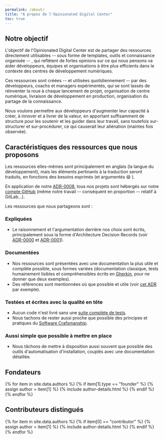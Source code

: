 ```yaml
---
permalink: /about/
title: "A propos de l'Opinionated Digital Center"
toc: true
---
```

## Notre objectif

L'objectif de l'Opinionated Digital Center est de partager des ressources directement
utilisables -- sous forme de templates, outils et connaissance organisée -- ,
qui reflètent de fortes opinions sur ce qui nous pensons va aider
développeurs, équipes et organisations à être plus efficients dans le contexte
des centres de développement numériques.

Ces ressources sont créées -- et utilisées quotidiennement -- par des développeurs,
coachs et managers expérimentés, qui se sont lassés de réinventer la roue
à chaque lancement de projet, organisation de centre numérique, livraison de
développement en production, organisation du partage de la connaissance.

Nous voulons permettre aux développeurs d'augmenter leur capacité à créer, à innover et
à livrer de la valeur, en apportant suffisamment de structure pour les soutenir et les
guider dans leur travail, sans toutefois sur-structurer et sur-procédurer, ce qui
causerait leur aliénation (maintes fois observée).

## Caractéristiques des ressources que nous proposons

Les ressources elles-mêmes sont principalement en anglais (la langue du développement),
mais les éléments pertinants à la traduction seront traduits,
en fonctions des besoins exprimés (et argumentés 😆 ).

En application de notre [ADR-0008](https://github.com/opinionated-digital-center/architecture-decision-records/blob/master/docs/adr/0008-use-github-as-main-hub-for-the-opinionated-digital-center.md),
tous nos projets sont hébergés sur notre
[compte GitHub](https://github.com/opinionated-digital-center) (même notre travail --
conséquent en proportion -- relatif à GitLab...).

Les ressources que nous partageons sont :

### Expliquées

* Le raisonnement et l'argumentation derrière nos choix sont écrits, principalement
  sous la forme d'Architecture Decision Records (voir 
  [ADR-0000](https://github.com/opinionated-digital-center/architecture-decision-records/blob/master/docs/adr/0000-record-architecture-decisions.md)
  et [ADR-0001](https://github.com/opinionated-digital-center/architecture-decision-records/blob/master/docs/adr/0001-use-markdown-architectural-decision-records.md)).

### Documentées

* Nos ressources sont présentées avec une documentation la plus utile et complète
  possible, sous formes variées (documentation classique, tests humainement lisibles
  et compréhensibles écrits en
  [Gherkin](https://cucumber.io/docs/gherkin/reference/), pour ne donner que deux
  exemples).
* Des références sont mentionnées où que possible et utile (voir
  [cet ADR](https://github.com/opinionated-digital-center/architecture-decision-records/blob/master/docs/adr/0001-use-markdown-architectural-decision-records.md)
  par exemple).

### Testées et écrites avec la qualité en tête

* Aucun code n'est livré sans une
  [suite complète de tests](https://github.com/opinionated-digital-center/python-library-project-generator/blob/master/README.rst#fully-tested-features).
* Nous tachons de rester aussi proche que possible des principes et pratiques du
  [Software Crafsmanship](https://manifesto.softwarecraftsmanship.org/).

### Aussi simple que possible à mettre en place

* Nous tâchons de mettre à disposition aussi souvent que possible des outils
  d'automatisation d'installation, couplés avec une documentation détaillée.

## Fondateurs

{% for item in site.data.authors %}
{% if item[1].type == "founder" %}
{% assign author = item[1] %}
{% include author-details.html %}
{% endif %}
{% endfor %}

## Contributeurs distingués

{% for item in site.data.authors %}
{% if item[0] == "contributor" %}
{% assign author = item[1] %}
{% include author-details.html %}
{% endif %}
{% endfor %}
